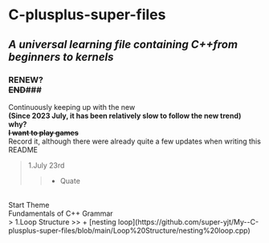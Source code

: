 # C-plusplus-super-files
## ***A universal learning file containing C++from beginners to kernels***
### RENEW?<br/>**~~END~~**###
Continuously keeping up with the new<br/>**(Since 2023 July, it has been relatively slow to follow the new trend)<br/>why?<br/>~~I want to play games~~<br/>**
Record it, although there were already quite a few updates when writing this README
> 1.July 23rd
>> + Quate
<br/>
Start Theme<br/>
Fundamentals of C++ Grammar<br/>
> 1.Loop Structure
>> + [nesting loop](https://github.com/super-yjt/My--C-plusplus-super-files/blob/main/Loop%20Structure/nesting%20loop.cpp)
